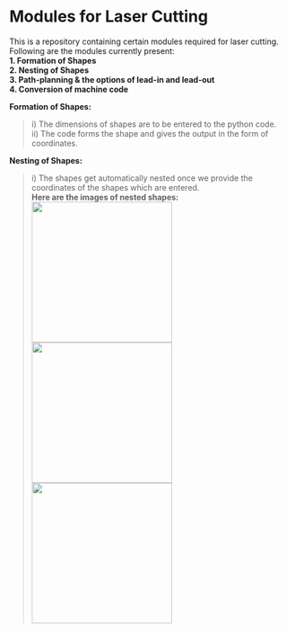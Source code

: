 # 																											Modules for Laser Cutting
This is a repository containing certain modules required for laser cutting.
Following are the modules currently present:  
**1. Formation of Shapes**  
**2. Nesting of Shapes**  
**3. Path-planning & the options of lead-in and lead-out**  
**4. Conversion of machine code**  

__Formation of Shapes:__  
> i) The dimensions of shapes are to be entered to the python code.  
> ii) The code forms the shape and gives the output in the form of coordinates.  

__Nesting of Shapes:__  
> i) The shapes get automatically nested once we provide the coordinates of the shapes which are entered.  
**Here are the images of nested shapes:**  
<img src="https://github.com/Harsheel15/modules-for-laser-cutting/blob/master/img/nested_shape_1.jpeg" width="250" height="250"> <img src="https://github.com/Harsheel15/modules-for-laser-cutting/blob/master/img/nested_shape_2.jpeg" width="250" height="250"> <img src="https://github.com/Harsheel15/modules-for-laser-cutting/blob/master/img/nested_shape_5.jpeg" width="250" height="250">

